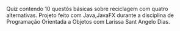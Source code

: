 Quiz contendo 10 questõs básicas sobre reciclagem com quatro alternativas. Projeto feito com Java,JavaFX durante a disciplina de Programação Orientada a Objetos com Larissa Sant Angelo Dias.
